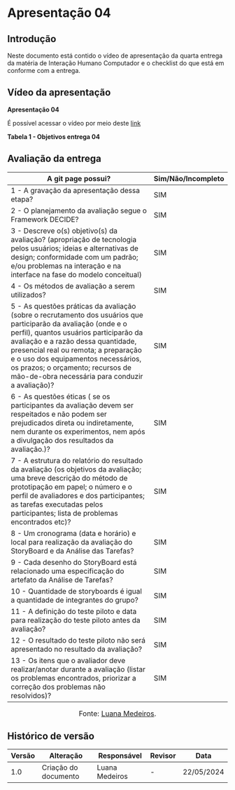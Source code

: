 # Apresentação 04

## Introdução
Neste documento está contido o vídeo de apresentação da quarta entrega da matéria de Interação Humano Computador e o checklist do que está em conforme com a entrega.

## Vídeo da apresentação

**Apresentação 04**

É possível acessar o vídeo por meio deste [link](https://studio.youtube.com/video/qwyXyeaKul8/edit)

**Tabela 1 - Objetivos entrega 04**

## Avaliação da entrega

A git page possui?                     | Sim/Não/Incompleto
-------------------------------------- | ------------------
1 - A gravação da apresentação dessa etapa? | SIM
2 - O planejamento da avaliação segue o Framework DECIDE? | SIM
3 - Descreve o(s) objetivo(s) da avaliação? (apropriação de tecnologia pelos usuários; ideias e alternativas de design; conformidade com um padrão; e/ou problemas na interação e na interface na fase do modelo conceitual) | SIM
4 - Os métodos de avaliação a serem utilizados? | SIM
5 - As questões práticas da avaliação (sobre o recrutamento dos usuários que participarão da avaliação (onde e o perfil), quantos usuários participarão da avaliação e a razão dessa quantidade, presencial real ou remota; a preparação e o uso dos equipamentos necessários, os prazos; o orçamento; recursos de mão-de-obra necessária para conduzir a avaliação)? | SIM
6 - As questões éticas ( se os participantes da avaliação devem ser respeitados e não podem ser prejudicados direta ou indiretamente, nem durante os experimentos, nem após a divulgação dos resultados da avaliação.)? | SIM
7 - A estrutura do relatório do resultado da avaliação (os objetivos da avaliação; uma breve descrição do método de prototipação em papel; o número e o perfil de avaliadores e dos participantes; as tarefas executadas pelos participantes; lista de problemas encontrados etc)? | SIM
8 - Um cronograma (data e horário) e local para realização da avaliação do StoryBoard e da Análise das Tarefas? | SIM
9 - Cada desenho do StoryBoard está relacionado uma especificação do artefato da Análise de Tarefas? | SIM
10 - Quantidade de storyboards é igual a quantidade de integrantes do grupo? | SIM
11 - A definição do teste piloto e data para realização do teste piloto antes da avaliação? | SIM
12 - O resultado do teste piloto não será apresentado no resultado da avaliação?  | SIM
13 - Os itens que o avaliador deve realizar/anotar durante a avaliação (listar os problemas encontrados, priorizar a correção dos problemas não resolvidos)? | SIM

<center>
  
<font size="3"><p style="text-align: center">Fonte: [Luana Medeiros](https://github.com/LuaMedeiros).</p></font>

</center>

## Histórico de versão

| Versão | Alteração                  | Responsável      | Revisor         | Data       |
| ------ | -------------------------- | ---------------- | --------------- | ---------- |
| 1.0    | Criação do documento       | Luana Medeiros   | -               | 22/05/2024 |
